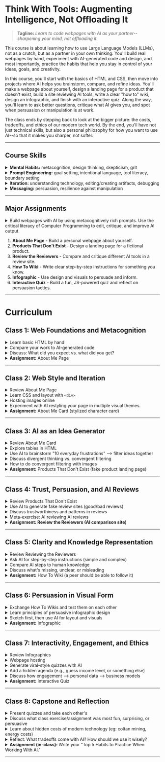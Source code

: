 # Think With Tools: Augmenting Intelligence, Not Offloading It

> **Tagline:** *Learn to code webpages with AI as your partner--sharpening your mind, not offloading it.*

This course is about learning how to use Large Language Models (LLMs), not as a crutch, but as a partner in your own thinking. You'll build real webpages by hand, experiment with AI-generated code and design, and most importantly, practice the habits that help you stay in control of your ideas, goals, and creativity.  

In this course, you'll start with the basics of HTML and CSS, then move into projects where AI helps you brainstorm, compare, and refine ideas. You'll make a webpage about yourself, design a landing page for a product that doesn't exist, build a site reviewing AI tools, write a clear "how to" wiki, design an infographic, and finish with an interactive quiz. Along the way, you'll learn to ask better questions, critique what AI gives you, and spot when persuasion or manipulation is at work.

The class ends by stepping back to look at the bigger picture: the costs, tradeoffs, and ethics of our modern tech world. By the end, you'll have not just technical skills, but also a personal philosophy for how you want to use AI--so that it makes you sharper, not softer.

---

## Course Skills
<details>
  <summary><b>Mental Habits:</b> metacognition, design thinking, skepticism, grit</summary><ul>
  <li> Metacognition: Do I understand the problem? What did I think I was asking the AI for? What do I think the AI thought I asked for? Is there something I need more clarity about to form a better question or better instruction?
  <li> Design Thinking: What are the goals to achieve? Can those goals be separated into other goals? What is the most important goal? How can I test if the goals are good? What can I try to achieve those goals? How can I test if our approach is good?
  <li> Skepticism & Critical Thinking: Is the AI telling me the truth? How can I test if it is true? Could my prompt be improved to make the AI more rigorous? Does this even make sense for me to ask? Does this make sense for me to do? Is the AI's suggestion actually good?
  <li> Grit: Is progress being made toward my goal? Is there a small goal I can achieve next? Can I adjust the goal to be more engaging? Can I adjust the webpage to be more engaging?</ul>
</details>
<details><summary><b>Prompt Engineering:</b> goal setting, intentional language, tool literacy, boundary setting</summary><ul>
  <li> Strong goal setting: What kinds of goals is the AI good at understanding? How can I identify a clear goal for the AI model? Does it help to identify what is not a goal? How can I use the AI tool to help me understand my own goal?
  <li> Intentional Language Use: What is the purpose I'm trying to convey? What do the individual words mean? How can I use the model to help refine the prompt?
  <li> Tool Literacy: What are the AI models? What can the models do? How do we use the models well? Are there non-LLM tools I can use to improve AI output?
  <li> Boundary Setting: What is not OK to ask the AI (because everything is being recorded)?</ul>
</details>
<details><summary><b>Iteration:</b> understanding technology, editing/creating artifacts, debugging</summary><ul>
  <li>Understanding Technology: What does this HTML code do? What is possible for HTML to do? How is HTML different from CSS, or JavaScript? How do I make a webpage on the internet? What is the internet?
  <li> Editing/Creating Artifacts: Can I edit HTML code, images, and other artifacts using non-AI tools? What tools can I use? How do I do that? Can AI help me learn to use the tools better?
  <li> Debugging: What is the problem? How do I solve it? How can I learn how to solve it? How can I understand the problem more clearly?
</ul></details>
<details><summary><b>Messaging:</b> persuasion, resilience against manipulation</summary><ul>
  <li> Pursuasion: What do I care about? What do other people care about? How can I make someone care about something? Where can I learn more about persuasive messaging?
  <li> Resilience: What are common messaging tactics that control attention? What messaging tactics work on me?
</ul></details>

---

## Major Assignments
<details><summary>Build webpages with AI by using metacognitively rich prompts. Use the critical literacy of Computer Programming to edit, critique, and improve AI output.</summary><ul>
For each assignment:<br><ul>
<li>Preparation, before interacting with your AI:<ol>
  <li> Identify your general goal for the assignment. Think about how you want to fulfill the requirements.
  <li> Write a prompt that you think will generate what you want. Save this prompt, we will try it later.
  <li> Write down, in your own words, what you think this assignment is really asking for.
  <li> Write a your personal goal in doing this assignment if you have any, besides just fulfilling assignment requirements.
  <li> Write down at least 3 questions you have about this assigment. For example:<ul>
    <li> Do you know how to create the best picture possible to express your ideas? If not, ask about a good approach for selecting a picture.
    <li> Do you know the latest news about your topic? If not, ask if there is any important recent news about it.
    <li> Do you want an educated opinion about something related to your topic? If so, ask what you want the opinoin about.
    <li> Do you know if a similar webpage already exists that you can be inspired by? If not, ask if there is such a page.
    <li> Do you want to know an interesting factoid about a topic? If so, ask for an interesting factoid about a specific topic.
    <li> Do you know what it is about your topic that is most interesting or important to most people? If you don't, ask what is the most important or interesting thing about the topic.
    <li> Do you know the best way to express a specific message you want to share? If not, write your message and ask for alternative wording.
    <li> ... you can ask an LLM to provide more example questions.
  </ul>
  <li> Draw an outline of the page you want. Use a physical paper with a pen or pencil to sketch boxes for each area of your webpage, and label what each box is for. Take a digital picture of this sketch, with a cell phone or laptop webcam.
</ol>
<li> Once you have done the 6 Preparation steps:<ul>
  <li> Imagine what you expect the AI to do.<ul>
    <li> What kind of thing will it say?
    <li> What questions will it answer?
    <li> Will it seemingly ignore any part of your prompt?
  </ul>
  <li> Give the AI your prompt from step 2. Evaluate it (Is it good? Does it do everything you want?)
  <li> In a new AI window, give the background information from step 3, your own goal from step 4, and the questions you wrote for step 5. Also, take the picture of your outline from step 6 and feed that image into the LLM. After providing all of the previous input, give it your prompt from step 2 (or a modified version of that prompt if it seems appropriate). Evaluate the output.
  <li> Compare the output from the first prompt that didn't contain any of your other thoughts or goals to the second prompt that did. was the different output worth the extra effort?
</ul>
<li> Be prepared to share the LLM's webpage results with the class during the next class meeting.
<li> Edit the generated HTML or CSS to tweak the results. Feel free to ask the LLM to make the changes for you, or for syntax help so you can change things yourself.
</ul></details>

1. **About Me Page** - Build a personal webpage about yourself.  
2. **Products That Don't Exist** - Design a landing page for a fictional product.  
3. **Review the Reviewers** - Compare and critique different AI tools in a review site.  
4. **How To Wiki** - Write clear step-by-step instructions for something you know.  
5. **Infographic** - Use design and visuals to persuade and inform.  
6. **Interactive Quiz** - Build a fun, JS-powered quiz and reflect on persuasion tactics.  

---

# Curriculum

## Class 1: Web Foundations and Metacognition
<details><summary>Learn basic HTML by hand</summary><ul>
<li> "Web development with HTML, CSS, and JavaScript is critical literacy in this course. It is true that by the end of the class, the AI will be writing most of your code. However, it is an inescapable fact that these technical skills are required to edit, critique, and improve AI output. web programming is not mechanics that can be ignored, it is the source of your most powerful agency when doing web development."
<li> "We are going to write HTML by hand, so that you can get a feel for the technology, and understand the output that LLMs give us."
<li> Have each student create a plain text file, with a .html suffix
<li> Write "Hello World! This is my first HTML webpage."
<li> Use bold, italics, underline, and strike tags to change the appearance of words written in the page.
<li> Add an image. show how the img tag works (src and width/height variables at a minimum)
<li> Show how the anchor tag works (link to google.com, or some other safe website)
<li> Show p, br, h1, h2, h3 tags
<li> Look at each student's work as they follow along with your tutorial.
</ul></details>
<details><summary>Compare your work to AI-generated code</summary><ul>
<li> Ask each student to "imagine what is the simplest HTML webpage you can make." Have them describe their expectation to a peer.
<li> Have each student prompt an LLM "What's the simplest HTML webpage you can make?" How was it different from expectations?
<li> Ask an LLM to list the basic HTML tags used for formatting, with an example of synta using each tag, and expected output.
</ul></details>
<details><summary>Discuss: What did you expect vs. what did you get?</summary><ul>
</ul></details>
<details><summary><b>Assignment:</b> About Me Page</summary><ul>
<li> Write your name in a simple webpage. Add personal information about yourself that you want people to know. Consider what you think is important to you, and what is important for other people to know about you.
<li> Use at least 3 different tags (for example: 'h1' for a title, 'b' to make important text bold, 'img' to include an image you think is important).
<li> When you were writing the HTML code, did you imagine what the output would look like? did the output come out like you expected?
<li> Paste your HTML code into an LLM and ask it to make changes to it. For example "take this webpage and make it look like a modern blog post". Look at the HTML output.
</ul></details>

---

## Class 2: Web Style and Iteration
<details><summary>Review About Me Page</summary><ul>
<li> Each student should briefly show their personal webpage, and answer any questions the teacher or other students might have about it.
</ul></details>
<details><summary>Learn CSS and layout with <code>&lt;div></code></summary><ul>
    <li> Write all of the code below, incrementally, from an empty .html file.
<li> Students should do the same with you. Start with the body, without any CSS classes defined.
    <li> View the webpage.
    <li> Add the CSS classes one at a time, viewing the webpage between each addition. <code>&lt;style type="text/css"><br>
h1 {<br>
	font-family: courier, courier-new, consolas, serif;<br>
	font-size: 20pt;<br>
	color: blue;<br>
	border-bottom: 2px dotted blue;<br>
}<br>
html {<br>
	font-family: arial, verdana, sans-serif;<br>
	font-size: 12pt;<br>
}<br>
p { color: #3030a0 }<br>
.redtxt { color : #FF0000; }<br>
.greentxt { color : #0f0; }<br>
.bluetxt { color : blue; }<br>
&lt;/style><br>
&lt;body><br>
&lt;h1>Confucius said:&lt;/h1><br>
&lt;p>If your plan is one year, &lt;span class="bluetxt">plant rice&lt;/span>.<br>If your plan is ten years, &lt;span class="greentxt">plant trees&lt;/span>.<br>If your plan is one hundred years, &lt;span class="redtxt">educate children&lt;/span>.&lt;/p><br>
</body></code>
    <li> Teach basic Div tags. Use a similar approach to the one for CSS (start with basic HTML first, view result, add classes incrementally while refreshing to check results). Use the following code (or something similar):<code>&lt;head><br>
  &lt;title>Web Development Haiku&lt;/title><br>
  &lt;style type="text/css"><br>
    .footer { border: 2px dotted; border-color: #44f; color: #44f; padding: 5px; text-align: right; }<br>
    .content { border: 1px solid; background-color: white; margin: 10px; padding: 2px; }<br>
    .title_area { background-color: black; font-size: 200%; text-align: center; color: #aaf; }<br>
    .container { background-color: #aaf; padding: 20px; width: 400; }<br>
    .main_image {<br>
        width: 300; height: 200; background-repeat: no-repeat;<br>
        background-image: url(https://nickelodeonuniverse.com/wp-content/uploads/Spongebob.png)<br>
    }<br>
  &lt;/style><br>
&lt;/head><br>
&lt;body style="background-color: #ffffdd;"><br>
  &lt;div class="container"><br>
    &lt;div class="title_area">iStruggle&lt;/div><br>
    &lt;div class="main_image">&lt;/div><br>
    &lt;div class="content"><br>
This is my webpage&lt;br><br>
I write whatever I want&lt;br><br>
But, does it work yet?<br>
    &lt;/div><br>
    &lt;div class="footer">if you can read this, my HTML works.&lt;/div><br>
  &lt;/div><br>
&lt;/body></code>
</ul></details>
<details><summary>Hosting images online</summary><ul>
<li> Show the class how to host an image on the internet in a way that is accessible to your teaching environment (some image sharing websites might be blocked).
<li> If your web traffic is filtered by strict school policies, use an LLM to try to find workagrounds.
</ul></details>
<details><summary>Experiment with AI restyling your page in multiple visual themes.</summary><ul>
<li> Cut and paste the HTML page into an LLM. ask the LLM how to modify it for different results (like left-alignment of the title, or different colors)
<li> Ask the LLM to restyle your page in at least 3 different styles (for example: minimalist, retro, neon). For example: "Restyle this page to have a minimalist aesthetic"
</ul></details>
<details><summary><b>Assignment:</b> About Me Card (stylized character card)</summary><ul>
<li> Create a character card about yourself, like those used in games. Include a picture and some information about yourself.
<li> Consider what is the most important thing about you that people should know. Do you have a passion? Do you have a skill you want to be known by? What reputation do you want the world to have about you?
<li> Feel free to use content from your previous assignment.
<li> You can use the last 'div' example as a starting point for a design/structure.
</ul></details>

---

## Class 3: AI as an Idea Generator
<details><summary>Review About Me Card</summary><ul>
<li> Pair up, and explain your character card to one other student. Why did you choose that image? Why did you write that text?
<li> The class should reconvene after a short time for group discussion, and each student should briefly show their character card to the entire class. Students should be ready to answer any questions about their work.
</ul></details>
<details><summary>Explore tables in HTML</summary><ul>
<li> In class exercise:<ul>
  <li> Share your screen with students
  <li> Teach basic HTML tables. You can use a similar approach to the one for CSS, with the following code (or something similar):<code>
&gt;style type="text/css"><br>
table { border: 1px solid #f00; border-spacing: 5px; }<br>
td { border: 1px solid black; padding: 10px; }<br>
th { border: 5px dotted #0ff; padding: 0px; }<br>
&gt;/style><br>
&gt;table><br>
  &gt;tr><br>
    &gt;th>First&gt;/th>&gt;th>Last&gt;/th>&gt;th>First Company&gt;/th><br>
  &gt;/tr>&gt;tr><br>
    &gt;td>Bill&gt;/td>&gt;td>Gates&gt;/td>&gt;td>Traff-O-Data&gt;/td><br>
  &gt;/tr>&gt;tr><br>
    &gt;td>Steve&gt;/td>&gt;td>Jobs&gt;/td>&gt;td>"blue box"&gt;/td><br>
  &gt;/tr><br>
&gt;/table><br>
  </code>
</ul></details>
<details><summary>Use AI to brainstorm "10 everyday frustrations" --> filter ideas together</summary><ul>
<li> Prompt: List 10 everyday frustrations people have that could inspire a product. Did the LLM miss any important frustrations?
<li> Pick a topic with students, possibly from the list of frustrations.
<li> Prompt: Create a table of possible solutions to [insert frustrating problem description here]. for each solution, identify practical use (does the product solve the problem), practical feasibility (could the product actually be created) and financial feasibility (could this product be produced cheaply). Impractical and expensive products are not bad, this is an exercise to judge the AI's brainstorming.
<li> Show how to use AI image generators to create placeholder images of new products.
<li> Show how to feed sketches into image generators to make product images with specific details.
</ul></details>
<details><summary>Discuss divergent thinking vs. convergent filtering</summary><ul>
<li> Read through the table with the class. identify which ideas are nonsense, which are promising, and why.
<li> Identify how the AI is being used for Divergent Thinking (generating different ideas), and your human intuition is being used for Convergent Filtering (recognizing signal in the LLM's noise).
<li> Note that the intellectual brainstorm work could have happened without the AI, but the AI sped up the process.
</ul></details>
<details><summary>How to do convergent filtering with images</summary><ul>
<li> <a href="https://www.photopea.com/">Photoshop tools</a> can combine and manipulate images. Using AI tools, you can create AI generated image parts, and arrange them in a collage, on different layers and effects, with photoshop.
</ul></details>
<details><summary><b>Assignment:</b> Products That Don't Exist (fake product landing page)</summary><ul>
<li> Create a landing page for a new product that doesn't yet exist. Include images, and text descriptions of the product. Try to make a product that people will want to buy. It's ok if you don't know how to create it, or if the product is impractical.
<li> Before starting the assignment, ask students to:<ul>
  <li> Use AI to generate product ideas.
  <li> Consider: could you come up with a better ideas by combining ideas that the AI listed?
  <li> After selecting a product to make your page about, ask a peer student or the teacher for their thoughts about your idea.
</ul>
<li> If the AI generates something funny while you are working, feel free to share it with the class. We're all looking to be inspired by the same kind of work that you are doing!</ul></details>

---

## Class 4: Trust, Persuasion, and AI Reviews
<details><summary>Review Products That Don't Exist</summary><ul>
<li> Before reviewing, ask the students to make note of what is inspiring or pusuasive about the pages.
<li> After the review, discuss what the most pursuasive and inspiring things about the pages. Did the AI output surprise anyone?
</ul></details>
<details><summary>Use AI to generate fake review sites (good/bad reviews)</summary><ul>
<li> In class exercise: Have an LLM generate a fake reviews site with fake reveiws, possibly for a class favorite from the ProductsThat Don't Exist. Include good reviews and bad reviews.
</ul></details>
<details><summary>Discuss trustworthiness and patterns in reviews</summary><ul>
<li> Discuss any patterns you can recognize in the reviews.
<li> Discuss which reviews seem the most trustworthy. Does everyone in class have the same opinions?
</ul></details>
<details><summary>Meta-exercise: AI reviewing AI reviews</summary><ul>
<li> Have the AI review a product based on the reviews of other AI. Is the most recent AI review (the one based on other AI reviews) strange at all? Is there anything factually wrong in the latest review when compared to the originalproduct?
</ul></details>
<details><summary><b>Assignment: Review the Reviewers (AI comparison site)</b></summary><ul>
<li> Create a website that reviews and compares different AI tools. Compare at least 3 similar AI tools. Use a table to compare capabilities. Include an icon for each compared element.
<li> If the AI generates something funny while you are working, feel free to share it with the class. We're all looking to be inspired by the same kind of work that you are doing!
</ul></details>

---

## Class 5: Clarity and Knowledge Representation
<details><summary>Review Reviewing the Reviewers</summary><ul>
  <li> Have each student identify which AI tool got the best reviews on their review site. Ask each student "Does the review seem credible?"
  <li> Did anything about the AI output surprise anyone?
</ul></details>
<details><summary>Ask AI for step-by-step instructions (simple and complex)</summary><ul>
<li> Ask the AI how to do something "simple", and provide step by step instructions. For example: "give me instructions for how to make a peanutbutter sandwich".
<li> Discuss with the class if everything is correct. Talk about things the AI may have missed.
<li> ask the AI how to do something more specific that you know how to do, like defeat a difficult boss from your favorite game. if you don't know what to ask, ask the LLM to provide a list of topics that an average human is probably much more knowledgable about than an LLM.
</ul></details>
<details><summary>Compare AI steps to human knowledge</summary><ul>
<li> Discuss with the class what kinds of things AI seems to be bad at knowing. Compare it to what AI seems to be good at knowing.
</ul></details>
<details><summary>Discuss what's missing, unclear, or misleading</summary><ul>
<li> Discuss with the class if steps are correct. Try to define what is missing. Is there a common theme? Is there a missing perspective? Is there a kind of information that could be helpful but is absent?
<li> Explain <a href="https://youtu.be/OXICDUqaz5w">Word Vectorization</a>, which explains why AI is good at working with ideas as words, and not as experiences.
</ul></details>
<details><summary><b>Assignment:</b> How To Wiki (a peer should be able to follow it)</summary><ul>
<li> Build a simple wiki-style site explaining how to do something you know well. A peer classmate should be able to follow the instructions.
<li> As before, feel free to share your progress with the class as you work.</ul></details>

---

## Class 6: Persuasion in Visual Form
<details><summary>Exchange How To Wikis and test them on each other</summary><ul>
<li> Each student should pick a peer, and trade How To Wikis with each other. Pair up, and try to do your partner's tutorial
<li> After some time doing your peer's tutorial tutorial (or struggling to do it) identify unclear steps, or missing steps.
<li> Reconvene as a class to discuss what pain points there were in making instructions for people, and following instructions from other people.</ul></details>
<details><summary>Learn principles of persuasive infographic design</summary><ul>
<li> Ask the class what is exciting or curious to them in the world today.
<li> Prompt: What is one surprising fact about [topic you're curious about] that would make a good infographic?
<li> Have students think of an iconic image associated with their idea for an infographic.
<li>Brainstorm ways to turn that icon into something meaningful in an infographic. Ask an AI for ideas.
<li> What emotions (or biases) will make the message of this inforgraphic more appealing, surprising, or otherwise engaging?
</ul></details>
<details><summary>Sketch first, then use AI for layout and visuals</summary><ul>
<li> Sketch the infographic's structure on paper, labeling what goes where, before AI design help. Take a picture with a digital camera so you can upload it to your LLM.
</ul></details>
<details><summary><b>Assignment:</b> Infographic</summary><ul>
<li> Use HTML, CSS, and at least one generated image to create an infographic that explains a topic of interest
</ul></details>

---

## Class 7: Interactivity, Engagement, and Ethics
<details><summary>Review Infographics</summary><ul>
  <li> Before reviewing, ask the students to make note of what is inspiring or pusuasive about the pages.
  <li> Each student should share their infographics with the class
  <li> After the review, discuss what the most pursuasive and inspiring thing was about the infographics. did the AI output surprise anyone?</ul></details>
<details><summary>Webpage hosting</summary><ul>
  <li> Show the class how to host webpages on the internet. <a gref="https://docs.github.com/en/pages/getting-started-with-github-pages/creating-a-github-pages-site">Github</a> is a reliable host for simple web pages
  <li> Use an LLM to determine if there is an easier method for students to have their webpages hosted</ul></details>
<details><summary>Generate viral-style quizzes with AI</summary><ul>
  <li> come up with an idea for a viral quiz. something like "what fruit are you?" or "What Spongebob character is your spirit animal?" Ask your LLM for topic ideas after you come up with a few.
  <li> have the AI generate the quiz.</ul></details>
<details><summary>Add a hidden agenda (e.g., guess income level, or something else)</summary><ul>
<li> Before you have it generate the quiz, identify a hidden agenda. For example: "Write the quiz so it will also help identify the income level of quiz takers."
<li> Instead of income level, you can try: Age, Gender, Political Affiliation, Education Level, Occupation, Relationship Status, Physical Health, Mental Health, Risk Tolerance, Brand Affiliation, Home Ownership Status, Voting Liklihood, Privacy Attitudes, Persuadability, Moral Foundations, Patience, Addictions, Cognitive Style, Social Network Density, ...</ul></details>
<details><summary>Discuss how engagement --> personal data --> business models</summary><ul>
<li> Ask the AI to help you come up with tricks to make the quiz more engaging, to drive more interaction from users. Implement those tricks.
<li> Brainstorm with your AI how to create a click-baity title or tagline for a quiz
<li> Discuss with the class: user interaction can be processed to recognize valuable personal data, which can then be bought and sold. Companies like Google and Meta are extremely profitable because of this data trade. Who would want to buy this kind of data?
</ul></details>
<details><summary><b>Assignment:</b> Interactive Quiz</summary><ul>
<li> Make a JS-powered quiz like "What Type of Plant Are You?" or "Can You Survive in the Wild?"
<li> Optionally, generate quiz questions that have a specific agenda for sorting quiz takers.
</ul></details>

---

## Class 8: Capstone and Reflection
<details><summary>Present quizzes and take each other's</summary><ul>
  <li> have each student briefly present their quiz.
  <li> Allow students to do each other's quizzes
  <li> discuss what they liked about each other's quizzes
</ul></details>
<details><summary>Discuss what class exercise/assignment was most fun, surprising, or persuasive</summary><ul>
<li> Was making webpages fun? Creating images? Expressing your self with words and graphics? Brainstorming new products? Something else?
<li> TODO Show how to host all webpages from class online, so that work products can be shared with people who might be interested in this class.
</ul></details>
<details><summary>Learn about hidden costs of modern technology (eg: coltan mining, energy costs)</summary><ul>
  <li> Last class, we discussed that companies like Google and Meta sell profiles about consumers. these profiles are an implicit reputation that everyone creates through their actions online.
  <li> Could engagement with LLMs produce any similar value for LLM companies? Who would want to know details about how you interact with an LLM?
  <li> There are many social and ethical tradeoffs that are being made to support our modern technological world, most of them are hidden from you.<ul>
    <li> A 5 to 10 thousand word chat session with an LLM will use 45ish Watt hours of energy, which is about 20 grams of CO2 emmision from an average power grid. It will take an average healthy and mature tree about 8 hours to pull that much CO2 out of the air. Feel free to validate that using an LLM
    <li> Ask an LLM: What is Coltan mining, and how is it related to modern technology that people use every day?
    <li> Ask an LLM something like this:
    "Coltan mining is a cost of producing the convenience of modern technology-infused life enjoyed by western societies. as a side effect, it produces moral and environmental hazards as externalities, which are absorbed by people living in other countries. This is an ethical trade-off that is being decided without the consent or even awareness of most consumers. Are there any other notable examples of similar moral/ethical/environmental tradeoffs where a decision is being made to cause suffering in one part of the world for the benefit of others in another part of the world? When listing these out, please prioritize such tradeoffs that are related to Artificial Intelligence and social media, and it's accessibility to children in the developed world."
  </ul>
  <li> Acknowledge that there are terrible costs for our modern technology.<ul>
    <li> Knowing this, it is normal to feel guilt.
    <li> With this guilt, it is normal to be more critical of your own consumption of technology.
  </ul>
  <li> Do not misunderstand: we want you to use this technology.<ul>
    <li> This technology is capable of amazing results that humanity is only just beginning to tap into.
    <li> When you use this technolgy, ask yourself if what you are doing is worth the costs.
    <li> You should be practiced and skilled with this technology. You should avoid being wasteful with it.
  </ul>
</ul></details>
<details><summary>Reflect: What tradeoffs come with AI? How should we use it wisely?</summary><ul>
<li> What did you learn in this class that you want to remember, and practice in the future?
</ul></details>
<details><summary><b>Assignment (in-class):</b> Write your "Top 5 Habits to Practice When Working With AI."</summary><ul>
<li> Are there any good questions you should ask yourself before asking an LLM?
<li> Are there any tools you prefer for different purposes?
<li> Have you learned your own patterns of thinking or acting that help produce better or worse products?
</ul></details>

---
